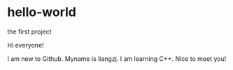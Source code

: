 # hello-world
the first project

Hi everyone!

I am new to Github. Myname is liangzj. I am learning C++. Nice to meet you!
